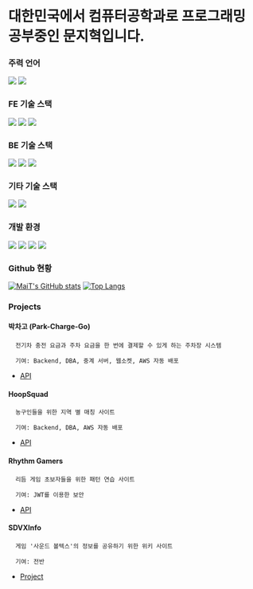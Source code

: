# 대한민국에서 컴퓨터공학과로 프로그래밍 공부중인 문지혁입니다.

### 주력 언어

[<img src="https://img.shields.io/badge/TypeScript-3178C6?style=flat-square&logo=typescript&logoColor=white"/>](https://www.typescriptlang.org/) [<img src="https://img.shields.io/badge/JavaScript-F7DF1E?style=flat-square&logo=javascript&logoColor=white"/>](https://www.ecma-international.org/)

### FE 기술 스택

[<img src="https://img.shields.io/badge/SvelteKit-FF3E00?style=flat-square&logo=svelte&logoColor=white"/>](https://svelte.dev/) [<img src="https://img.shields.io/badge/React-61DAFB?style=flat-square&logo=React&logoColor=white"/>](https://legacy.reactjs.org/) [<img src="https://img.shields.io/badge/Vue-4FC08D?style=flat-square&logo=vuedotjs&logoColor=white"/>](https://vuejs.org/)

### BE 기술 스택

[<img src="https://img.shields.io/badge/Node.js-339933?style=flat-square&logo=nodedotjs&logoColor=white"/>](https://nodejs.org/) [<img src="https://img.shields.io/badge/Express.js-000000?style=flat-square&logo=express&logoColor=white"/>](https://expressjs.com/) [<img src="https://img.shields.io/badge/NestJS-E0234E?style=flat-square&logo=nestjs&logoColor=white"/>](https://nestjs.com/)

### 기타 기술 스택

[<img src="https://img.shields.io/badge/Discord.js-5865F2?style=flat-square&logo=discord&logoColor=white"/>](https://discord.com/developers) [<img src="https://img.shields.io/badge/MySQL-4479A1?style=flat-square&logo=MySQL&logoColor=white"/>](https://www.mysql.com/)

### 개발 환경

[<img src="https://img.shields.io/badge/Github-181717?style=flat-square&logo=Github&logoColor=white"/>](https://github.com/) [<img src="https://img.shields.io/badge/VisualStudioCode-007ACC?style=flat-square&logo=VisualStudioCode&logoColor=white"/>](https://code.visualstudio.com/) [<img src="https://img.shields.io/badge/AWS EC2-FF9900?style=flat-square&logo=amazonec2&logoColor=white"/>](https://aws.amazon.com/) [<img src="https://img.shields.io/badge/Docker-2496ED?style=flat-square&logo=docker&logoColor=white"/>](https://www.docker.com/)

### Github 현황

[![MaiT's GitHub stats](https://github-readme-stats.vercel.app/api?username=maitmus&theme=ayu-mirage&show_icons=true&hide=stars&hide_rank=true&count_private=true&line_height=24)](https://github.com/maitmus)
[![Top Langs](https://github-readme-stats.vercel.app/api/top-langs/?username=maitmus&layout=compact&theme=ayu-mirage)](https://github.com/maitmus)

### Projects

#### 박차고 (Park-Charge-Go)

```
  전기차 충전 요금과 주차 요금을 한 번에 결제할 수 있게 하는 주차장 시스템

  기여: Backend, DBA, 중계 서버, 웹소켓, AWS 자동 배포
```

- [API](https://github.com/maitmus/pcg-back)

#### HoopSquad

```
  농구인들을 위한 지역 별 매칭 사이트

  기여: Backend, DBA, AWS 자동 배포
```

- [API](https://github.com/maitmus/HoopSquad-Backend)

#### Rhythm Gamers

```
  리듬 게임 초보자들을 위한 패턴 연습 사이트

  기여: JWT를 이용한 보안
```

- [API](https://github.com/maitmus/Rhythm-Gamers-Backend)

#### SDVXInfo

```
  게임 '사운드 볼텍스'의 정보를 공유하기 위한 위키 사이트

  기여: 전반
```

- [Project](https://github.com/maitmus/SDVXInfo)
